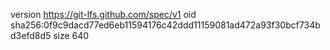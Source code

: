 version https://git-lfs.github.com/spec/v1
oid sha256:0f9c9dacd77ed6eb11594176c42ddd11159081ad472a93f30bcf734bd3efd8d5
size 640
